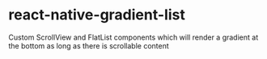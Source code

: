 # react-native-gradient-list
Custom ScrollView and FlatList components which will render a gradient at the bottom as long as there is scrollable content
